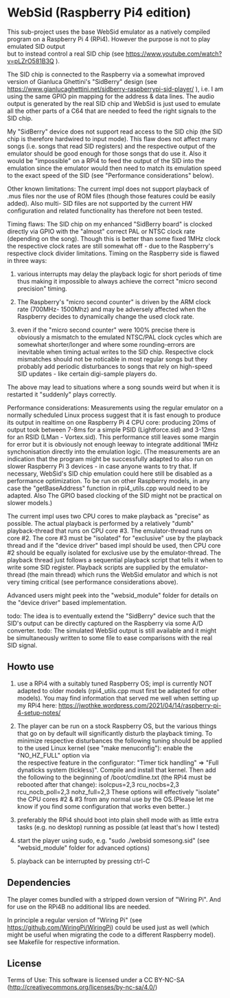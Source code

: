 # WebSid (Raspberry Pi4 edition)

This sub-project uses the base WebSid emulator as a natively compiled program on a 
Raspberry Pi 4 (RPi4). However the purpose is not to play emulated SID output  
but to instead control a real SID chip (see https://www.youtube.com/watch?v=pLZrO581B3Q ).

The SID chip is connected to the Raspberry via a somewhat improved version of 
Gianluca Ghettini's "SidBerry" design (see https://www.gianlucaghettini.net/sidberry-raspberrypi-sid-player/ ),
i.e. I am using the same GPIO pin mapping for the address & data lines. 
The audio output is generated by the real SID chip and WebSid is just used to emulate 
all the other parts of a C64 that are needed to feed the right signals to the SID chip.


My "SidBerry" device does not support read access to the SID chip (the SID chip is therefore 
hardwired to input mode). This flaw does not affect many songs (i.e. songs that read 
SID registers) and the respective output of the emulator should be good enough for 
those songs that do use it. Also it would be "impossible" on a RPi4 to feed the output of 
the SID into the emulation since the emulator would then need to match its emulation 
speed to the exact speed of the SID (see "Performance considerations" below).


Other known limitations: The current impl does not support playback of .mus files 
nor the use of ROM files (though those features could be easily added). Also multi-
SID files are not supported by the current HW configuration and related functionality 
has therefore not been tested.

Timing flaws: The SID chip on my enhanced "SidBerry board" is clocked directly via GPIO 
with the "almost" correct PAL or NTSC clock rate (depending on the song). Though this
is better than some fixed 1MHz clock the respective clock rates are still somewhat 
off - due to the Raspberry's respective clock divider limitations. Timing on the Raspberry 
side is flawed in three ways: 

1) various interrupts may delay the playback logic for short periods of time thus making 
   it impossible to always achieve the correct "micro second precision" timing. 

2) The Raspberry's "micro second counter" is driven by the ARM clock rate (700MHz-
   1500Mhz) and may be adversely affected when the Raspberry decides to dynamically 
   change the used clock rate. 

3) even if the "micro second counter" were 100% precise there is obviously a mismatch 
   to the emulated NTSC/PAL clock cycles which are somewhat shorter/longer and where 
   some rounding-errors are inevitable when timing actual writes to the SID chip. 
   Respective clock mismatches should not be noticable in most regular songs but they 
   probably add periodic disturbances to songs that rely on high-speed SID updates - 
   like certain digi-sample players do.

The above may lead to situations where a song sounds weird but when it is restarted 
it "suddenly" plays correctly.


Performance considerations: Measurements using the regular emulator on a normally 
scheduled Linux process suggest that it is fast enough to produce its output in realtime 
on one Raspberry Pi 4 CPU core: producing 20ms of output took between 7-8ms for a simple 
PSID (Lightforce.sid) and 3-12ms for an RSID (LMan - Vortex.sid). This performance still 
leaves some margin for error but it is obviously not enough leeway to integrate additional 
1MHz synchonisation directly into the emulation logic. (The measurements are an indication 
that the program might be successfully adapted to also run on slower Raspberry Pi 3 
devices - in case anyone wants to try that. If necessary, WebSid's SID chip emulation 
could here still be disabled as a performance optimization. To be run on other 
Raspberry models, in any case the "getBaseAddress" function in rpi4_utils.cpp would need 
to be adapted. Also The GPIO based clocking of the SID might not be practical on 
slower models.)

The current impl uses two CPU cores to make playback as "precise" as possible. The actual 
playback is performed by a relatively "dumb" playback-thread that runs on CPU core #3. 
The emulator-thread runs on core #2. The core #3 must be "isolated" for "exclusive" 
use by the playback thread and if the "device driver" based impl should be used, then 
CPU core #2 should be equally isolated for exclusive use by the emulator-thread. The 
playback thread just follows a sequential playback script that tells it when to write 
some SID register. Playback scripts are supplied by the emulator-thread (the main thread) 
which runs the WebSid emulator and which is not very timing critical (see performance 
considerations above).

Advanced users might peek into the "websid_module" folder for details on the "device
driver" based implementation.


todo: The idea is to eventually extend the "SidBerry" device such that the SID's
output can be directly captured on the Raspberry via some A/D converter.
todo: The simulated WebSid output is still available and it might be simultaneously 
written to some file to ease comparisons with the real SID signal.



## Howto use

1) use a RPi4 with a suitably tuned Raspberry OS; impl is currently NOT adapted 
   to older models (rpi4_utils.cpp must first be adapted for other models). You
   may find information that served me well when setting up my RPi4 here:
   https://jwothke.wordpress.com/2021/04/14/raspberry-pi-4-setup-notes/
   
2) The player can be run on a stock Raspberry OS, but the various things that
   go on by default will significantly disturb the playback timing. To minimize
   respective disturbances the following tuning should be applied to the used
   Linux kernel (see "make menuconfig"): enable the "NO_HZ_FULL" option via  
   the respective feature in the configurator: "Timer tick handling" => "Full
   dynaticks system (tickless)". Compile and install that kernel. Then add
   the following to the beginning of /boot/cmdline.txt (the RPi4 must
   be rebooted after that change): isolcpus=2,3 rcu_nocbs=2,3 rcu_nocb_poll=2,3 nohz_full=2,3 
   These options will effectively "isolate" the CPU cores #2 & #3 from any normal use
   by the OS.(Please let me know if you find some configuration that
   works even better..)
   
3) preferably the RPi4 should boot into plain shell mode with as little extra 
   tasks (e.g. no desktop) running as possible (at least that's how I tested)

4) start the player using sudo, e.g. "sudo ./websid somesong.sid" (see 
   "websid_module" folder for advanced options)

5) playback can be interrupted by pressing ctrl-C
   
   
## Dependencies

The player comes bundled with a stripped down version of "Wiring Pi". And for use on 
the RPi4B no additional libs are needed.

In principle a regular version of "Wiring Pi" (see https://github.com/WiringPi/WiringPi) 
could be used just as well (which might be useful when migrating the code to a 
different Raspberry model). see Makefile for respective information.


## License
Terms of Use: This software is licensed under a CC BY-NC-SA 
(http://creativecommons.org/licenses/by-nc-sa/4.0/)
